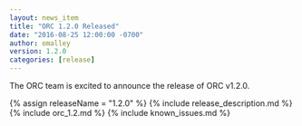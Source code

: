 ```yaml
---
layout: news_item
title: "ORC 1.2.0 Released"
date: "2016-08-25 12:00:00 -0700"
author: omalley
version: 1.2.0
categories: [release]
---
```


The ORC team is excited to announce the release of ORC v1.2.0.

{% assign releaseName = "1.2.0" %}
{% include release_description.md %}
{% include orc_1.2.md %}
{% include known_issues.md %}
